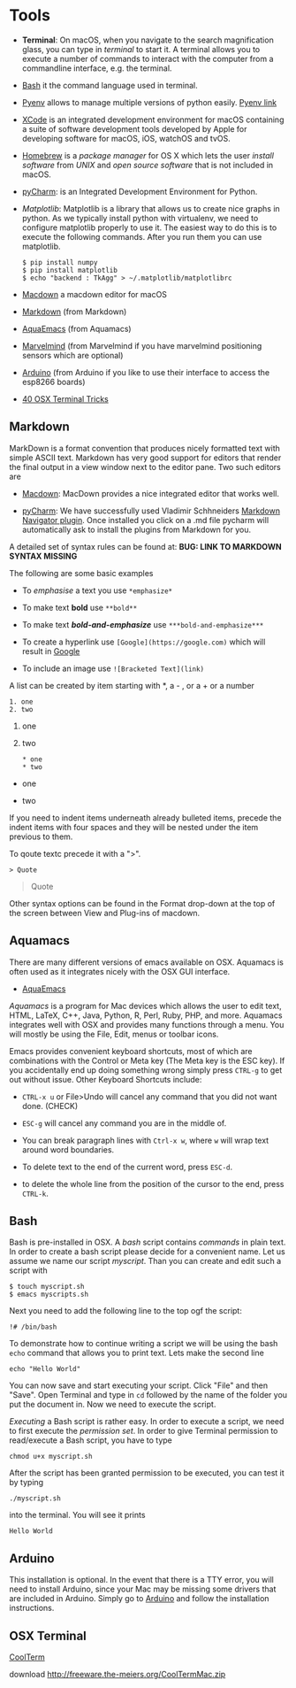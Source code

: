 # Tools

-   **Terminal**: On macOS, when you navigate to the search magnification
    glass, you can type in *terminal* to start it. A terminal allows you
    to execute a number of commands to interact with the computer from a
    commandline interface, e.g. the terminal.

-   [Bash](https://linuxconfig.org/bash-scripting-tutorial) it the
    command language used in terminal.

-   [Pyenv](https://cloudmesh.github.io/classes/lesson/prg/pyenv.html?highlight=xcode#install-pyenv-on-osxhttps://cloudmesh.github.io/classes/lesson/prg/pyenv.html?highlight=xcode#install-pyenv-on-osx)
    allows to manage multiple versions of python easily. [Pyenv
    link](https://github.com/pyenv/pyenv#how-it-works)

-   [XCode](https://cloudmesh.github.io/classes/lesson/prg/pyenv.html?highlight=xcode#install-pyenv-on-osxhttps://cloudmesh.github.io/classes/lesson/prg/pyenv.html?highlight=xcode#install-pyenv-on-osx)
    is an integrated development environment for macOS containing a
    suite of software development tools developed by Apple for
    developing software for macOS, iOS, watchOS and tvOS.

-   [Homebrew](https://brew.sh) is a *package manager* for OS X which
    lets the user *install software* from *UNIX* and *open source
    software* that is not included in macOS.

-   [pyCharm](https://www.jetbrains.com/pycharm/download/download-thanks.html?platform=mac&code=PCC):
    is an Integrated Development Environment for Python.

-   *Matplotlib*: Matplotlib is a library that allows us to create nice
    graphs in python. As we typically install python with virtualenv, we
    need to configure matplotlib properly to use it. The easiest way to
    do this is to execute the following commands. After you run them you
    can use matplotlib.

        $ pip install numpy
        $ pip install matplotlib
        $ echo "backend : TkAgg" > ~/.matplotlib/matplotlibrc

-   [Macdown](https://macdown.uranusjr.com/) a macdown editor for macOS

-   [Markdown](https://blog.ghost.org/markdown/) (from Markdown)

-   [AquaEmacs](http://oracc.museum.upenn.edu/doc/help/usingemacs/aquamacs/)
    (from Aquamacs)

-   [Marvelmind](http://marvelmind.com/) (from Marvelmind if you have
    marvelmind positioning sensors which are optional)

-   [Arduino](https://www.arduino.cc/en/guide/macOSX) (from Arduino if
    you like to use their interface to access the esp8266 boards)

-   [40 OSX Terminal
    Tricks](https://computers.tutsplus.com/tutorials/40-terminal-tips-and-tricks-you-never-thought-you-needed--mac-51192)

## Markdown

MarkDown is a format convention that produces nicely formatted text with
simple ASCII text. Markdown has very good support for editors that
render the final output in a view window next to the editor pane. Two
such editors are

-   [Macdown](https://macdown.uranusjr.com/): MacDown provides a nice
    integrated editor that works well.

-   [pyCharm](https://www.jetbrains.com/pycharm/download/download-thanks.html?platform=mac&code=PCC):
    We have successfully used Vladimir Schhneiders [Markdown Navigator
    plugin](https://plugins.jetbrains.com/plugin/7896-markdown-navigator).
    Once installed you click on a .md file pycharm will automatically
    ask to install the plugins from Markdown for you.

A detailed set of syntax rules can be found at: **BUG: LINK TO MARKDOWN
SYNTAX MISSING**

The following are some basic examples

-   To *emphasise* a text you use `*emphasize*`

-   To make text **bold** use `**bold**`

-   To make text ***bold-and-emphasize*** use `***bold-and-emphasize***`

-   To create a hyperlink use `[Google](https://google.com)` which will
    result in [Google](https://google.com)

-   To include an image use `![Bracketed Text](link)`

A list can be created by item starting with \*, a - , or a + or a number

    1. one
    2. two

1.  one

2.  two

        * one
        * two

-   one

-   two

If you need to indent items underneath already bulleted items, precede
the indent items with four spaces and they will be nested under the item
previous to them.

To qoute textc precede it with a "\>".

    > Quote

> Quote

Other syntax options can be found in the Format drop-down at the top of
the screen between View and Plug-ins of macdown.

## Aquamacs

There are many different versions of emacs available on OSX. Aquamacs is
often used as it integrates nicely with the OSX GUI interface.

-   [AquaEmacs](http://aquamacs.org/download.shtml)

*Aquamacs* is a program for Mac devices which allows the user to edit
text, HTML, LaTeX, C++, Java, Python, R, Perl, Ruby, PHP, and more.
Aquamacs integrates well with OSX and provides many functions through a
menu. You will mostly be using the File, Edit, menus or toolbar icons.

Emacs provides convenient keyboard shortcuts, most of which are
combinations with the Control or Meta key (The Meta key is the ESC key).
If you accidentally end up doing something wrong simply press `CTRL-g`
to get out without issue. Other Keyboard Shortcuts include:

-   `CTRL-x u` or File\>Undo will cancel any command that you did not
    want done. (CHECK)

-   `ESC-g` will cancel any command you are in the middle of.

-   You can break paragraph lines with `Ctrl-x w`, where `w` will wrap
    text around word boundaries.

-   To delete text to the end of the current word, press `ESC-d`.

-   to delete the whole line from the position of the cursor to the end,
    press `CTRL-k`.

## Bash

Bash is pre-installed in OSX. A *bash* script contains *commands* in
plain text. In order to create a bash script please decide for a
convenient name. Let us assume we name our script *myscript*. Than you can
create and edit such a script with

    $ touch myscript.sh
    $ emacs myscripts.sh

Next you need to add the following line to the top ogf the script:

    !# /bin/bash

To demonstrate how to continue writing a script we will be using the
bash `echo` command that allows you to print text. Lets make the second
line

    echo "Hello World"

You can now save and start executing your script. Click "File" and then
"Save". Open Terminal and type in `cd` followed by the name of the
folder you put the document in. Now we need to execute the script.

*Executing* a Bash script is rather easy. In order to execute a script,
we need to first execute the *permission set*. In order to give Terminal
permission to read/execute a Bash script, you have to type

    chmod u+x myscript.sh

After the script has been granted permission to be executed, you can
test it by typing

    ./myscript.sh

into the terminal. You will see it prints

    Hello World

## Arduino

This installation is optional. In the event that there is a TTY error,
you will need to install Arduino, since your Mac may be missing some
drivers that are included in Arduino. Simply go to
[Arduino](https://www.arduino.cc/en/guide/macOSX) and follow the
installation instructions.

## OSX Terminal

[CoolTerm](https://learn.sparkfun.com/tutorials/terminal-basics/coolterm-windows-mac-linux)

download <http://freeware.the-meiers.org/CoolTermMac.zip>
